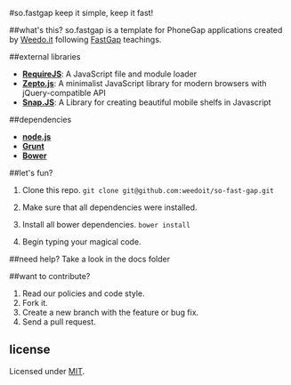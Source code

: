 #so.fastgap
keep it simple, keep it fast!


##what's this? 
so.fastgap is a template for PhoneGap applications created by [Weedo.it](http://weedo.it/) following [FastGap](https://github.com/FastGap/fastgap) teachings.


##external libraries
- [**RequireJS**](http://requirejs.org/): A JavaScript file and module loader
- [**Zepto.js**](http://zeptojs.com/): A minimalist JavaScript library for modern browsers with jQuery-compatible API
- [**Snap.JS**](https://github.com/jakiestfu/Snap.js/): A Library for creating beautiful mobile shelfs in Javascript

##dependencies
- [**node.js**](http://nodejs.org/)
- [**Grunt**](http://gruntjs.com/)
- [**Bower**](http://bower.io/)

##let's fun?

1. Clone this repo. ```git clone git@github.com:weedoit/so-fast-gap.git``` 

2. Make sure that all dependencies were installed.

3. Install all bower dependencies. ```bower install```

4. Begin typing your magical code.

##need help?
Take a look in the docs folder

##want to contribute?

1. Read our policies and code style.
2. Fork it.
3. Create a new branch with the feature or bug fix.
4. Send a pull request. 

## license
Licensed under [MIT](http://opensource.org/licenses/MIT).